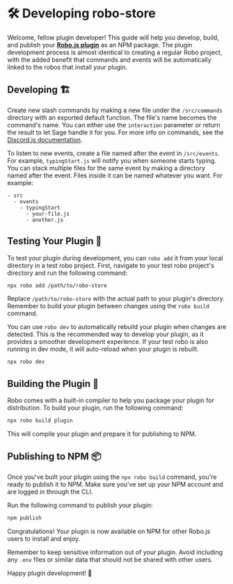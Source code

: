 # 🛠️ Developing robo-store

Welcome, fellow plugin developer! This guide will help you develop, build, and publish your **[Robo.js plugin](https://github.com/Wave-Play/robo/blob/main/docs/advanced/plugins.md)** as an NPM package. The plugin development process is almost identical to creating a regular Robo project, with the added benefit that commands and events will be automatically linked to the robos that install your plugin.

## Developing 🏗️

Create new slash commands by making a new file under the `/src/commands` directory with an exported default function. The file's name becomes the command's name. You can either use the `interaction` parameter or return the result to let Sage handle it for you. For more info on commands, see the [Discord.js documentation](https://discord.js.org/#/docs/main/stable/general/welcome).

To listen to new events, create a file named after the event in `/src/events`. For example, `typingStart.js` will notify you when someone starts typing. You can stack multiple files for the same event by making a directory named after the event. Files inside it can be named whatever you want. For example:

```
- src
  - events
    - typingStart
      - your-file.js
      - another.js
```

## Testing Your Plugin 🧪

To test your plugin during development, you can `robo add` it from your local directory in a test robo project. First, navigate to your test robo project's directory and run the following command:

```bash
npx robo add /path/to/robo-store
```

Replace `/path/to/robo-store` with the actual path to your plugin's directory. Remember to build your plugin between changes using the `robo build` command.

You can use `robo dev` to automatically rebuild your plugin when changes are detected. This is the recommended way to develop your plugin, as it provides a smoother development experience. If your test robo is also running in dev mode, it will auto-reload when your plugin is rebuilt.

```bash
npx robo dev
```

## Building the Plugin 🔨

Robo comes with a built-in compiler to help you package your plugin for distribution. To build your plugin, run the following command:

```bash
npx robo build plugin
```

This will compile your plugin and prepare it for publishing to NPM.

## Publishing to NPM 📦

Once you've built your plugin using the `npx robo build` command, you're ready to publish it to NPM. Make sure you've set up your NPM account and are logged in through the CLI.

Run the following command to publish your plugin:

```bash
npm publish
```

Congratulations! Your plugin is now available on NPM for other Robo.js users to install and enjoy.

Remember to keep sensitive information out of your plugin. Avoid including any `.env` files or similar data that should not be shared with other users.

Happy plugin development! 🎉
